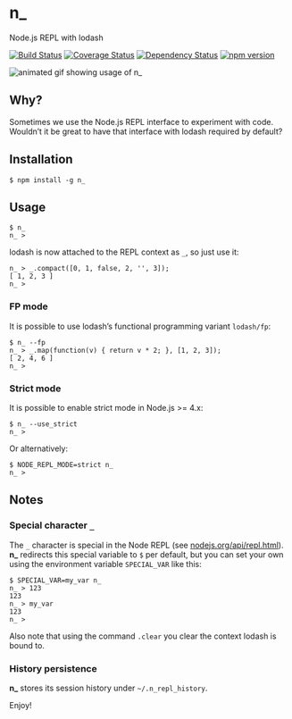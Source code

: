 # n_

Node.js REPL with lodash

[![Build Status](https://travis-ci.org/borisdiakur/n_.svg?branch=master)](https://travis-ci.org/borisdiakur/n_)
[![Coverage Status](https://coveralls.io/repos/borisdiakur/n_/badge.svg?branch=master)](https://coveralls.io/r/borisdiakur/n_?branch=master)
[![Dependency Status](https://gemnasium.com/borisdiakur/n_.svg)](https://gemnasium.com/borisdiakur/n_)
[![npm version](https://badge.fury.io/js/n_.svg)](http://badge.fury.io/js/n_)

![animated gif showing usage of n_](https://cloud.githubusercontent.com/assets/527049/6358450/ddcb3144-bc6b-11e4-81bd-a3661407f87a.gif)

## Why?
Sometimes we use the Node.js REPL interface to experiment with code.
Wouldn’t it be great to have that interface with lodash required by default?

## Installation

```shell
$ npm install -g n_
```

## Usage

```shell
$ n_
n_ >
```

lodash is now attached to the REPL context as `_`, so just use it:

```shell
n_ > _.compact([0, 1, false, 2, '', 3]);
[ 1, 2, 3 ]
n_ >
```

### FP mode

It is possible to use lodash’s functional programming variant `lodash/fp`:

```shell
$ n_ --fp
n_ > _.map(function(v) { return v * 2; }, [1, 2, 3]);
[ 2, 4, 6 ]
n_ >
```

### Strict mode

It is possible to enable strict mode in Node.js >= 4.x:

```shell
$ n_ --use_strict
n_ >
```

Or alternatively:

```shell
$ NODE_REPL_MODE=strict n_
n_ >
```

## Notes

### Special character `_`

The `_` character is special in the Node REPL (see [nodejs.org/api/repl.html](http://nodejs.org/api/repl.html#repl_repl_features)).
**n_** redirects this special variable to `$` per default, but you can set your own using the environment variable `SPECIAL_VAR` like this:

```shell
$ SPECIAL_VAR=my_var n_
n_ > 123
123
n_ > my_var
123
n_ >
```

Also note that using the command `.clear` you clear the context lodash is bound to.

### History persistence

**n_** stores its session history under `~/.n_repl_history`.

Enjoy!
